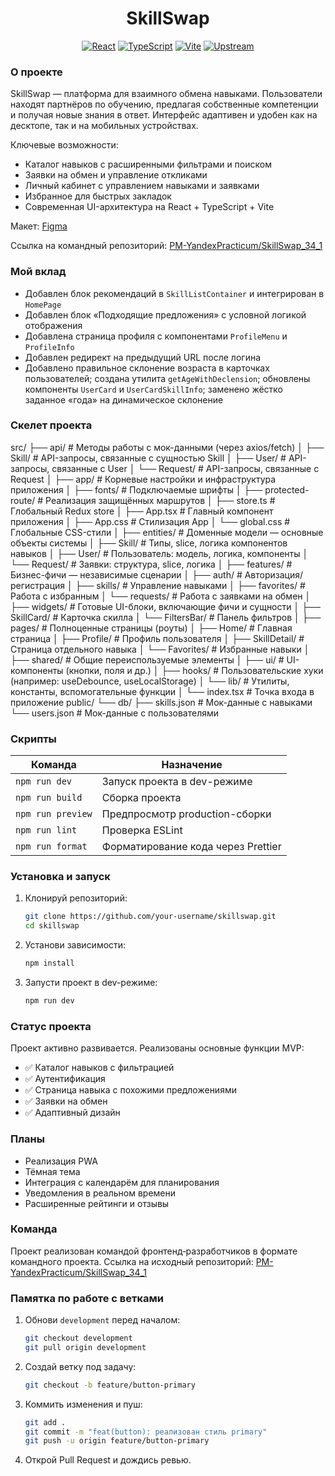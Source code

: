 <div align="center">

# SkillSwap

<a href="https://react.dev" target="_blank"><img alt="React" src="https://img.shields.io/badge/React-18-61DAFB?logo=react&logoColor=white"></a>
<a href="https://www.typescriptlang.org" target="_blank"><img alt="TypeScript" src="https://img.shields.io/badge/TypeScript-5-3178C6?logo=typescript&logoColor=white"></a>
<a href="https://vitejs.dev" target="_blank"><img alt="Vite" src="https://img.shields.io/badge/Vite-7-646CFF?logo=vite&logoColor=white"></a>
<a href="https://github.com/PM-YandexPracticum/SkillSwap_34_1" target="_blank"><img alt="Upstream" src="https://img.shields.io/badge/Upstream-Repo-24292e?logo=github&logoColor=white"></a>

</div>

### О проекте

SkillSwap — платформа для взаимного обмена навыками. Пользователи находят партнёров по обучению, предлагая собственные компетенции и получая новые знания в ответ. Интерфейс адаптивен и удобен как на десктопе, так и на мобильных устройствах.

Ключевые возможности:

- Каталог навыков с расширенными фильтрами и поиском
- Заявки на обмен и управление откликами
- Личный кабинет с управлением навыками и заявками
- Избранное для быстрых закладок
- Современная UI-архитектура на React + TypeScript + Vite

Макет: [Figma](https://www.figma.com/design/bKwOakHJI7Z2mh2zVCBphP/SkillSwap---Для-разработчиков?node-id=386-11920&t=xN1r61F4DvdVdr9v-0)

Ссылка на командный репозиторий: [PM-YandexPracticum/SkillSwap_34_1](https://github.com/PM-YandexPracticum/SkillSwap_34_1)


### Мой вклад

- Добавлен блок рекомендаций в `SkillListContainer` и интегрирован в `HomePage`
- Добавлен блок «Подходящие предложения» с условной логикой отображения
- Добавлена страница профиля с компонентами `ProfileMenu` и `ProfileInfo`
- Добавлен редирект на предыдущий URL после логина
- Добавлено правильное склонение возраста в карточках пользователей; создана утилита `getAgeWithDeclension`; обновлены компоненты `UserCard` и `UserCardSkillInfo`; заменено жёстко заданное «года» на динамическое склонение


### Скелет проекта

  src/
├── api/                         # Методы работы с мок-данными (через axios/fetch)
│   ├── Skill/                   # API-запросы, связанные с сущностью Skill
│   ├── User/                    # API-запросы, связанные с User
│   └── Request/                 # API-запросы, связанные с Request
│
├── app/                         # Корневые настройки и инфраструктура приложения
│   ├── fonts/                   # Подключаемые шрифты
│   ├── protected-route/         # Реализация защищённых маршрутов
│   ├── store.ts                 # Глобальный Redux store
│   ├── App.tsx                  # Главный компонент приложения
│   ├── App.css                  # Стилизация App
│   └── global.css               # Глобальные CSS-стили
│
├── entities/                    # Доменные модели — основные объекты системы
│   ├── Skill/                   # Типы, slice, логика компонентов навыков
│   ├── User/                    # Пользователь: модель, логика, компоненты
│   └── Request/                 # Заявки: структура, slice, логика
│
├── features/                    # Бизнес-фичи — независимые сценарии
│   ├── auth/                    # Авторизация/регистрация
│   ├── skills/                  # Управление навыками
│   ├── favorites/               # Работа с избранным
│   └── requests/                # Работа с заявками на обмен
│
├── widgets/                     # Готовые UI-блоки, включающие фичи и сущности
│   ├── SkillCard/               # Карточка скилла
│   └── FiltersBar/              # Панель фильтров
│
├── pages/                       # Полноценные страницы (роуты)
│   ├── Home/                    # Главная страница
│   ├── Profile/                 # Профиль пользователя
│   ├── SkillDetail/             # Страница отдельного навыка
│   └── Favorites/               # Избранные навыки
│
├── shared/                      # Общие переиспользуемые элементы
│   ├── ui/                      # UI-компоненты (кнопки, поля и др.)
│   ├── hooks/                   # Пользовательские хуки (например: useDebounce, useLocalStorage)
│   └── lib/                     # Утилиты, константы, вспомогательные функции
│
└── index.tsx                    # Точка входа в приложение
public/
└── db/
    ├── skills.json              # Мок-данные с навыками
    └── users.json               # Мок-данные с пользователями


### Скрипты

| Команда           | Назначение                         |
| ----------------- | ---------------------------------- |
| `npm run dev`     | Запуск проекта в dev-режиме        |
| `npm run build`   | Сборка проекта                     |
| `npm run preview` | Предпросмотр production-сборки     |
| `npm run lint`    | Проверка ESLint                    |
| `npm run format`  | Форматирование кода через Prettier |


### Установка и запуск

1. Клонируй репозиторий:
   
   ```bash
   git clone https://github.com/your-username/skillswap.git
   cd skillswap
   ```

2. Установи зависимости:
   
   ```bash
   npm install
   ```

3. Запусти проект в dev-режиме:
   
   ```bash
   npm run dev
   ```


### Статус проекта

Проект активно развивается. Реализованы основные функции MVP:

- ✅ Каталог навыков с фильтрацией
- ✅ Аутентификация
- ✅ Страница навыка с похожими предложениями
- ✅ Заявки на обмен
- ✅ Адаптивный дизайн


### Планы

- Реализация PWA
- Тёмная тема
- Интеграция с календарём для планирования
- Уведомления в реальном времени
- Расширенные рейтинги и отзывы


### Команда

Проект реализован командой фронтенд‑разработчиков в формате командного проекта. Ссылка на исходный репозиторий: [PM-YandexPracticum/SkillSwap_34_1](https://github.com/PM-YandexPracticum/SkillSwap_34_1)


### Памятка по работе с ветками

1. Обнови `development` перед началом:

   ```bash
   git checkout development
   git pull origin development
   ```

2. Создай ветку под задачу:

   ```bash
   git checkout -b feature/button-primary
   ```

3. Коммить изменения и пуш:

   ```bash
   git add .
   git commit -m "feat(button): реализован стиль primary"
   git push -u origin feature/button-primary
   ```

4. Открой Pull Request и дождись ревью.
